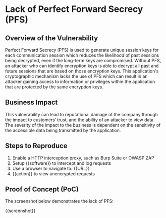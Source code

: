 # Lack of Perfect Forward Secrecy (PFS)

## Overview of the Vulnerability

Perfect Forward Secrecy (PFS) is used to generate unique session keys for each communication session which reduces the likelihood of past sessions being decrypted, even if the long-term keys are compromised. Without PFS, an attacker who can identify encryption keys is able to decrypt all past and future sessions that are based on those encryption keys. This application's cryptographic mechanism lacks the use of PFS which can result in an attacker gaining access to information or privileges within the application that are protected by the same encryption keys.

## Business Impact

This vulnerability can lead to reputational damage of the company through the impact to customers’ trust, and the ability of an attacker to view data. The severity of the impact to the business is dependent on the sensitivity of the accessible data being transmitted by the application.

## Steps to Reproduce

1. Enable a HTTP interception proxy, such as Burp Suite or OWASP ZAP
1. Setup {{software}} to intercept and log requests
1. Use a browser to navigate to: {{URL}}
1. {{action}} to view unencrypted requests

## Proof of Concept (PoC)

The screenshot below demonstrates the lack of PFS:

{{screenshot}}

